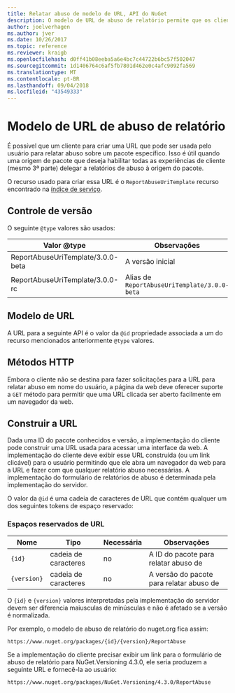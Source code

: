```yaml
---
title: Relatar abuso de modelo de URL, API do NuGet
description: O modelo de URL de abuso de relatório permite que os clientes exibir um link para relatar abuso em sua interface do usuário.
author: joelverhagen
ms.author: jver
ms.date: 10/26/2017
ms.topic: reference
ms.reviewer: kraigb
ms.openlocfilehash: d0ff41b08eeba5a6e4bc7c44722b6bc57f502047
ms.sourcegitcommit: 1d1406764c6af5fb7801d462e0c4afc9092fa569
ms.translationtype: MT
ms.contentlocale: pt-BR
ms.lasthandoff: 09/04/2018
ms.locfileid: "43549333"
---
```

# <a name="report-abuse-url-template"></a>Modelo de URL de abuso de relatório

É possível que um cliente para criar uma URL que pode ser usada pelo usuário para relatar abuso sobre um pacote específico. Isso é útil quando uma origem de pacote que deseja habilitar todas as experiências de cliente (mesmo 3ª parte) delegar a relatórios de abuso à origem do pacote.

O recurso usado para criar essa URL é o `ReportAbuseUriTemplate` recurso encontrado na [índice de serviço](service-index.md).

## <a name="versioning"></a>Controle de versão

O seguinte `@type` valores são usados:

Valor @type                       | Observações
--------------------------------- | -----
ReportAbuseUriTemplate/3.0.0-beta | A versão inicial
ReportAbuseUriTemplate/3.0.0-rc   | Alias de `ReportAbuseUriTemplate/3.0.0-beta`

## <a name="url-template"></a>Modelo de URL

A URL para a seguinte API é o valor da `@id` propriedade associada a um do recurso mencionados anteriormente `@type` valores.

## <a name="http-methods"></a>Métodos HTTP

Embora o cliente não se destina para fazer solicitações para a URL para relatar abuso em nome do usuário, a página da web deve oferecer suporte a `GET` método para permitir que uma URL clicada ser aberto facilmente em um navegador da web.

## <a name="construct-the-url"></a>Construir a URL

Dada uma ID do pacote conhecidos e versão, a implementação do cliente pode construir uma URL usada para acessar uma interface da web. A implementação do cliente deve exibir esse URL construída (ou um link clicável) para o usuário permitindo que ele abra um navegador da web para a URL e fazer com que qualquer relatório abuso necessárias. A implementação do formulário de relatórios de abuso é determinada pela implementação do servidor.

O valor da `@id` é uma cadeia de caracteres de URL que contém qualquer um dos seguintes tokens de espaço reservado:

### <a name="url-placeholders"></a>Espaços reservados de URL

Nome        | Tipo    | Necessária | Observações
----------- | ------- | -------- | -----
`{id}`      | cadeia de caracteres  | no       | A ID do pacote para relatar abuso de
`{version}` | cadeia de caracteres  | no       | A versão do pacote para relatar abuso de

O `{id}` e `{version}` valores interpretadas pela implementação do servidor devem ser diferencia maiusculas de minúsculas e não é afetado se a versão é normalizada.

Por exemplo, o modelo de abuso de relatório do nuget.org fica assim:

    https://www.nuget.org/packages/{id}/{version}/ReportAbuse

Se a implementação do cliente precisar exibir um link para o formulário de abuso de relatório para NuGet.Versioning 4.3.0, ele seria produzem a seguinte URL e fornecê-la ao usuário:

    https://www.nuget.org/packages/NuGet.Versioning/4.3.0/ReportAbuse
